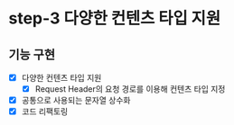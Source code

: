 # step-3 다양한 컨텐츠 타입 지원

## 기능 구현
- [x] 다양한 컨텐츠 타입 지원
    - [x] Request Header의 요청 경로를 이용해 컨텐츠 타입 지정

- [x] 공통으로 사용되는 문자열 상수화
- [x] 코드 리팩토링
